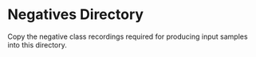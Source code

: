 # Negatives Directory

Copy the negative class recordings required for producing input samples into this directory.

